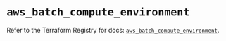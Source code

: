 # `aws_batch_compute_environment`

Refer to the Terraform Registry for docs: [`aws_batch_compute_environment`](https://registry.terraform.io/providers/hashicorp/aws/5.63.1/docs/resources/batch_compute_environment).
